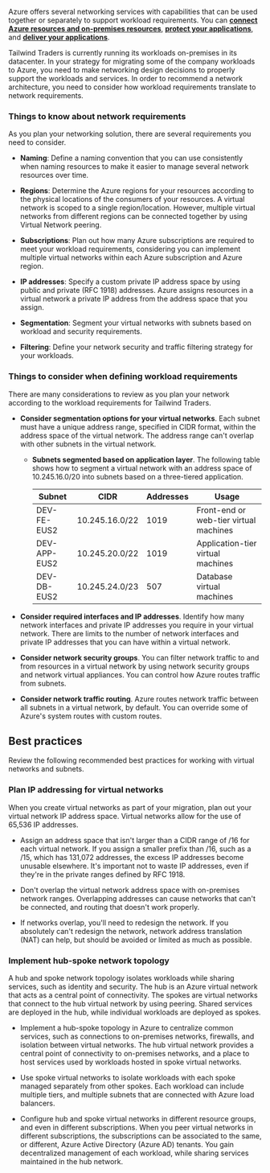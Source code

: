 
Azure offers several networking services with capabilities that can be used together or separately to support workload requirements. You can [**connect Azure resources and on-premises resources**](https://learn.microsoft.com/en-us/azure/networking/fundamentals/networking-overview#connect), [**protect your applications**](https://learn.microsoft.com/en-us/azure/networking/fundamentals/networking-overview#protect), and [**deliver your applications**](https://learn.microsoft.com/en-us/azure/networking/fundamentals/networking-overview#deliver).

Tailwind Traders is currently running its workloads on-premises in its datacenter. In your strategy for migrating some of the company workloads to Azure, you need to make networking design decisions to properly support the workloads and services. In order to recommend a network architecture, you need to consider how workload requirements translate to network requirements.

### Things to know about network requirements

As you plan your networking solution, there are several requirements you need to consider.

- **Naming**: Define a naming convention that you can use consistently when naming resources to make it easier to manage several network resources over time.
    
- **Regions**: Determine the Azure regions for your resources according to the physical locations of the consumers of your resources. A virtual network is scoped to a single region/location. However, multiple virtual networks from different regions can be connected together by using Virtual Network peering.
    
- **Subscriptions**: Plan out how many Azure subscriptions are required to meet your workload requirements, considering you can implement multiple virtual networks within each Azure subscription and Azure region.
    
- **IP addresses**: Specify a custom private IP address space by using public and private (RFC 1918) addresses. Azure assigns resources in a virtual network a private IP address from the address space that you assign.
    
- **Segmentation**: Segment your virtual networks with subnets based on workload and security requirements.
    
- **Filtering**: Define your network security and traffic filtering strategy for your workloads.
    

### Things to consider when defining workload requirements

There are many considerations to review as you plan your network according to the workload requirements for Tailwind Traders.

- **Consider segmentation options for your virtual networks**. Each subnet must have a unique address range, specified in CIDR format, within the address space of the virtual network. The address range can't overlap with other subnets in the virtual network.
    
    - **Subnets segmented based on application layer**. The following table shows how to segment a virtual network with an address space of 10.245.16.0/20 into subnets based on a three-tiered application.
        
        |Subnet|CIDR|Addresses|Usage|
        |---|---|---|---|
        |DEV-FE-EUS2|10.245.16.0/22|1019|Front-end or web-tier virtual machines|
        |DEV-APP-EUS2|10.245.20.0/22|1019|Application-tier virtual machines|
        |DEV-DB-EUS2|10.245.24.0/23|507|Database virtual machines|
        
- **Consider required interfaces and IP addresses**. Identify how many network interfaces and private IP addresses you require in your virtual network. There are limits to the number of network interfaces and private IP addresses that you can have within a virtual network.
    
- **Consider network security groups**. You can filter network traffic to and from resources in a virtual network by using network security groups and network virtual appliances. You can control how Azure routes traffic from subnets.
    
- **Consider network traffic routing**. Azure routes network traffic between all subnets in a virtual network, by default. You can override some of Azure's system routes with custom routes.
    

## Best practices

Review the following recommended best practices for working with virtual networks and subnets.

### Plan IP addressing for virtual networks

When you create virtual networks as part of your migration, plan out your virtual network IP address space. Virtual networks allow for the use of 65,536 IP addresses.

- Assign an address space that isn't larger than a CIDR range of /16 for each virtual network. If you assign a smaller prefix than /16, such as a /15, which has 131,072 addresses, the excess IP addresses become unusable elsewhere. It's important not to waste IP addresses, even if they're in the private ranges defined by RFC 1918.
    
- Don't overlap the virtual network address space with on-premises network ranges. Overlapping addresses can cause networks that can't be connected, and routing that doesn't work properly.
    
- If networks overlap, you'll need to redesign the network. If you absolutely can't redesign the network, network address translation (NAT) can help, but should be avoided or limited as much as possible.
    

### Implement hub-spoke network topology

A hub and spoke network topology isolates workloads while sharing services, such as identity and security. The hub is an Azure virtual network that acts as a central point of connectivity. The spokes are virtual networks that connect to the hub virtual network by using peering. Shared services are deployed in the hub, while individual workloads are deployed as spokes.

- Implement a hub-spoke topology in Azure to centralize common services, such as connections to on-premises networks, firewalls, and isolation between virtual networks. The hub virtual network provides a central point of connectivity to on-premises networks, and a place to host services used by workloads hosted in spoke virtual networks.
    
- Use spoke virtual networks to isolate workloads with each spoke managed separately from other spokes. Each workload can include multiple tiers, and multiple subnets that are connected with Azure load balancers.
    
- Configure hub and spoke virtual networks in different resource groups, and even in different subscriptions. When you peer virtual networks in different subscriptions, the subscriptions can be associated to the same, or different, Azure Active Directory (Azure AD) tenants. You gain decentralized management of each workload, while sharing services maintained in the hub network.